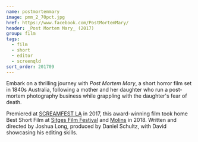 ```yaml
---
name: postmortemmary
image: pmm_2_70pct.jpg
href: https://www.facebook.com/PostMortemMary/
header: _Post Mortem Mary_ (2017)
group: film
tags:
  - film
  - short
  - editor
  - screenqld
sort_order: 201709
---
```

Embark on a thrilling journey with _Post Mortem Mary_, a short horror film set in 1840s Australia, following a mother and her daughter who run a post-mortem photography business while grappling with the daughter's fear of death.

Premiered at [SCREAMFEST LA](https://screamfestla.com/2017/film/post-mortem-mary) in 2017, this award-winning film took home Best Short Film at [Sitges Film Festival](https://sitgesfilmfestival.com/eng) and [Molins](http://www.molinsfilmfestival.com/en/) in 2018. Written and directed by Joshua Long, produced by Daniel Schultz, with David showcasing his editing skills.

